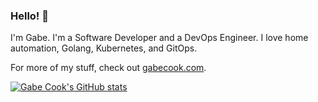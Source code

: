 ### Hello! :wave:

I'm Gabe. I'm a Software Developer and a DevOps Engineer.
I love home automation, Golang, Kubernetes, and GitOps.

For more of my stuff, check out [gabecook.com](https://gabecook.com).

[![Gabe Cook's GitHub stats](https://github-readme-stats-rosy-chi.vercel.app/api?username=gabe565&show_icons=true&theme=transparent)](https://github.com/anuraghazra/github-readme-stats)
